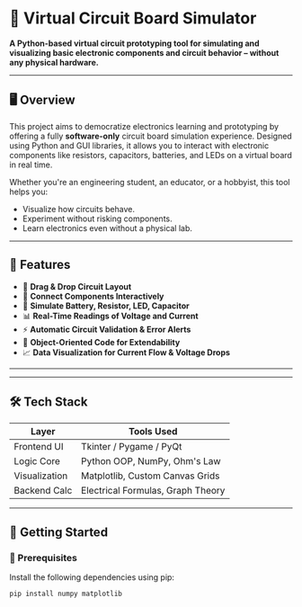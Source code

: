 # 🔌 Virtual Circuit Board Simulator

**A Python-based virtual circuit prototyping tool for simulating and visualizing basic electronic components and circuit behavior – without any physical hardware.**

---

## 🖥️ Overview

This project aims to democratize electronics learning and prototyping by offering a fully **software-only** circuit board simulation experience. Designed using Python and GUI libraries, it allows you to interact with electronic components like resistors, capacitors, batteries, and LEDs on a virtual board in real time.

Whether you're an engineering student, an educator, or a hobbyist, this tool helps you:
- Visualize how circuits behave.
- Experiment without risking components.
- Learn electronics even without a physical lab.

---

## 🎯 Features

- 🔲 **Drag & Drop Circuit Layout**
- 🔌 **Connect Components Interactively**
- 🔋 **Simulate Battery, Resistor, LED, Capacitor**
- 📊 **Real-Time Readings of Voltage and Current**
- ⚡ **Automatic Circuit Validation & Error Alerts**
- 🧠 **Object-Oriented Code for Extendability**
- 📈 **Data Visualization for Current Flow & Voltage Drops**

---



---

## 🛠️ Tech Stack

| Layer        | Tools Used                      |
|--------------|----------------------------------|
| Frontend UI  | Tkinter / Pygame / PyQt          |
| Logic Core   | Python OOP, NumPy, Ohm's Law     |
| Visualization| Matplotlib, Custom Canvas Grids  |
| Backend Calc | Electrical Formulas, Graph Theory|

---

## 🚀 Getting Started

### 🔧 Prerequisites

Install the following dependencies using pip:

```bash
pip install numpy matplotlib
